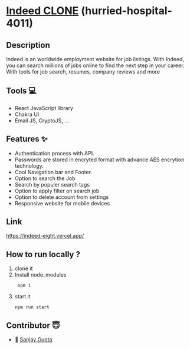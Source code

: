 
#  [Indeed CLONE](https://indeed-eight.vercel.app) (hurried-hospital-4011)
 
 ## Description
 Indeed is an  worldwide employment website for job listings. With Indeed, you can search millions of jobs online to find the next step in your career. With tools for job search, resumes, company reviews and more
   
 ## Tools 💻
- React JavaScript library
- Chakra UI 
- Email JS, CryptoJS, ...

## Features ✨

- Authentication process with API.
- Passwords are stored in encryted format with advance AES encrytion technology.
- Cool Navigation bar and Footer.
- Option to search the Job
- Search by populer search tags
- Option to apply filter on search job
- Option to delete account from settings
- Responsive website for mobile devices

## Link 
https://indeed-eight.vercel.app/

## How to run locally ?
 1. clone it
 2. Install node_modules
     ```
      npm i
     ```
 3. start it
     ```
     npm run start
     ```

## Contributor  😇

- 👤 [Sanjay Gupta](https://github.com/IamSanjayGupta)

